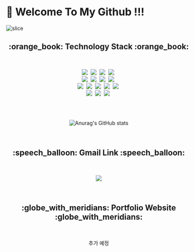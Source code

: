 # 👋 Welcome To My Github !!!

![slice](https://capsule-render.vercel.app/api?type=slice&color=EBF5FB&height=200&fontSize=60&text=KimSeungHyun&fontAlign=50&fontAlignY=50)

<h2 align="center">:orange_book: Technology Stack :orange_book:</h2>
<br>

<p align="center">
  <img src="https://img.shields.io/badge/HTML-E34F26?style=flat-square&logo=HTML5&logoColor=white"/>&nbsp
  <img src="https://img.shields.io/badge/Javascript-ffb13b?style=flat-square&logo=javascript&logoColor=white"/>&nbsp
  <img src="https://img.shields.io/badge/css-1572B6?style=flat-square&logo=css3&logoColor=white"/>&nbsp
  <img src="https://img.shields.io/badge/Jquery-0769AD?style=flat-square&logo=jquery&logoColor=white"/>&nbsp
  <br>
  <img src="https://img.shields.io/badge/Java-007396?style=flat-square&logo=Java&logoColor=white"/>&nbsp
  <img src="https://img.shields.io/badge/C%23-00599C?style=flat-square&logo=C%2B%2B&logoColor=white"/>&nbsp
  <img src="https://img.shields.io/badge/Linux-FCC624?style=flat-square&logo=linux&logoColor=white"/>&nbsp
  <img src="https://img.shields.io/badge/Oracle-F80000?style=flat-square&logo=oracle&logoColor=white"/>&nbsp
  <br>
  <img src="https://img.shields.io/badge/Spring-6DB33F?style=flat-square&logo=Spring&logoColor=white"/>&nbsp
  <img src="https://img.shields.io/badge/Mysql-4479A1?style=flat-square&logo=MySql&logoColor=white"/>&nbsp
  <img src="https://img.shields.io/badge/Github-181717?style=flat-square&logo=github&logoColor=white"/>&nbsp
  <img src="https://img.shields.io/badge/Bootstrap-7952B3?style=flat-square&logo=bootstrap&logoColor=white"/>&nbsp
  <img src="https://img.shields.io/badge/Unity-000000?style=flat-square&logo=unity&logoColor=white"/>&nbsp
  <br>
  <img src="https://img.shields.io/badge/Clickup-7B68EE?style=flat-square&logo=clickup&logoColor=white"/>&nbsp
  <img src="https://img.shields.io/badge/Trello-0052CC?style=flat-square&logo=trello&logoColor=white"/>&nbsp
  <img src="https://img.shields.io/badge/Slack-4A154B?style=flat-square&logo=slack&logoColor=white"/>&nbsp
</p>

<br>
<br>

<div align="center">

![Anurag's GitHub stats](https://github-readme-stats.vercel.app/api?username=pois689&hide=stars,contribsshow_icons=true&count_private=true&theme=radical&include_all_commits=true)

</div>
<br>

<h2 align="center">:speech_balloon: Gmail Link :speech_balloon:</h2>
<br>

<div align="center">
  
<a href="mailto:poia68900@gmail.com"><img src="https://img.shields.io/badge/Gmail-EA4335?style=flat-square&logo=gmail&logoColor=white&link=poia68900@gmail.com"/></a>

</div>

<br>

<h2 align="center">:globe_with_meridians: Portfolio Website :globe_with_meridians:</h2>
<br>

<div align="center">
  
추가 예정
  
</div>
